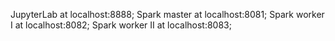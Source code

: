 JupyterLab at localhost:8888;
Spark master at localhost:8081;
Spark worker I at localhost:8082;
Spark worker II at localhost:8083;